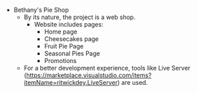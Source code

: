 - Bethany's Pie Shop
  - By its nature, the project is a web shop.
    - Website includes pages:
      - Home page
      - Cheesecakes page
      - Fruit Pie Page
      - Seasonal Pies Page
      - Promotions
  - For a better development experience, tools like Live Server (https://marketplace.visualstudio.com/items?itemName=ritwickdey.LiveServer) are used.
